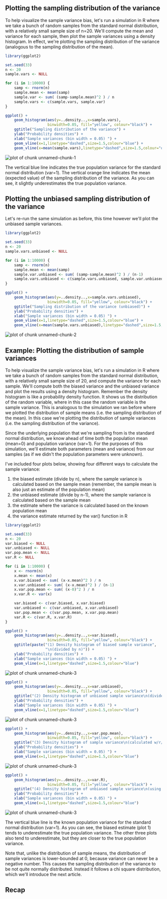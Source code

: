 

## Plotting the sampling distribution of the variance

To help visualize the sample variance bias, let's run a simulation in R where we take a bunch of random samples from the standard normal distribution, with a relatively small sample size of n=20.  We'll compute the mean and variance for each sample, then plot the sample variances using a density histogram.  In effect, we're plotting the sampling distribution of the variance (analogous to the sampling distribution of the mean).  


```r
library(ggplot2)

set.seed(33)
n <- 20
sample.vars <- NULL

for (i in 1:10000) {
    samp <- rnorm(n)
    sample.mean <- mean(samp)
    sample.var <- sum( (samp-sample.mean)^2 ) / n
    sample.vars <- c(sample.vars, sample.var)
}

ggplot() + 
    geom_histogram(aes(y=..density..,x=sample.vars), 
                   binwidth=0.05, fill="yellow", colour="black") +
    ggtitle("Sampling distribution of the variance") +
    ylab("Probability densities") + 
    xlab("Sample variances (bin width = 0.05) ") +
    geom_vline(x=1,linetype="dashed",size=1.5,colour="blue") +
    geom_vline(x=mean(sample.vars),linetype="dashed",size=1.5,colour="orange") 
```

![plot of chunk unnamed-chunk-1](figure/unnamed-chunk-1-1.png) 

The vertical blue line indicates the true population variance for the standard normal distribution (var=1).  The vertical orange line indicates the mean (expected value) of the sampling distribution of the variance.  As you can see, it slightly underestimates the true population variance.


## Plotting the unbiased sampling distribution of the variance

Let's re-run the same simulation as before, this time however we'll plot the unbiased
sample variances.



```r
library(ggplot2)

set.seed(33)
n <- 20
sample.vars.unbiased <- NULL

for (i in 1:10000) {
    samp <- rnorm(n)
    sample.mean <- mean(samp)
    sample.var.unbiased <- sum( (samp-sample.mean)^2 ) / (n-1)
    sample.vars.unbiased <- c(sample.vars.unbiased, sample.var.unbiased)
}

ggplot() + 
    geom_histogram(aes(y=..density..,x=sample.vars.unbiased), 
                   binwidth=0.05, fill="yellow", colour="black") +
    ggtitle("Sampling distribution of the variance (unbiased)") +
    ylab("Probability densities") + 
    xlab("Sample variances (bin width = 0.05) ") +
    geom_vline(x=1,linetype="dashed",size=1.5,colour="blue") +
    geom_vline(x=mean(sample.vars.unbiased),linetype="dashed",size=1.5,colour="orange") 
```

![plot of chunk unnamed-chunk-2](figure/unnamed-chunk-2-1.png) 




## Example: Plotting the distribution of sample variances

To help visualize the sample variance bias, let's run a simulation in R where we take a bunch of random samples from the standard normal distribution, with a relatively small sample size of 20, and compute the variance for each sample.  We'll compute both the biased variance and the unbiased variance and plot the results using a density histogram.  Remember the density histogram is like a probability density function. It shows us the distribution of the random variable, where in this case the random variable is the sample variance.  This is analogous to the simulation we ran before where we plotted the distribution of sample means (i.e. the sampling distribution of the mean).  In this case we're plotting the distribution of sample variances (i.e. the sampling distribution of the variance).

Since the underlying population that we're sampling from is the standard normal distribution, we know ahead of time both the population mean (mean=0) and population variance (var=1).  For the purposes of this simulation, we'll estimate both parameters (mean and variance) from our samples (as if we didn't the population parameters were unknown).

I've included four plots below, showing four different ways to calculate the sample variance:

1. the biased estimate (divide by n), where the sample variance is calculated based on the sample mean (remember, the sample mean is also just an estimate of the population mean)
2. the unbiased estimate (divide by n-1), where the sample variance is calculated based on the sample mean
3. the estimate where the variance is calculated based on the known population mean
4. the variance estimate returned by the var() function in R


```r
library(ggplot2)

set.seed(33)
n <- 20
var.biased <- NULL
var.unbiased <- NULL
var.pop.mean <- NULL
var.R <- NULL

for (i in 1:10000) {
    x <- rnorm(n)
    x.mean <- mean(x)
    x.var.biased <- sum( (x-x.mean)^2 ) / n
    x.var.unbiased <- sum( (x-x.mean)^2 ) / (n-1)
    x.var.pop.mean <- sum( (x-0)^2 ) / n
    x.var.R <- var(x)

    var.biased <- c(var.biased, x.var.biased)
    var.unbiased <- c(var.unbiased, x.var.unbiased)
    var.pop.mean <- c(var.pop.mean, x.var.pop.mean)
    var.R <- c(var.R, x.var.R)
}

ggplot() + 
    geom_histogram(aes(y=..density..,x=var.biased), 
                   binwidth=0.05, fill="yellow", colour="black") +
    ggtitle(paste("(1) Density histogram of biased sample variance",
                  "\n(divided by n)")) + 
    ylab("Probability densities") + 
    xlab("Sample variances (bin width = 0.05) ") +
    geom_vline(x=1,linetype="dashed",size=1.5,colour="blue") 
```

![plot of chunk unnamed-chunk-3](figure/unnamed-chunk-3-1.png) 

```r
ggplot() + 
    geom_histogram(aes(y=..density..,x=var.unbiased), 
                   binwidth=0.05, fill="yellow", colour="black") +
    ggtitle("(2) Density histogram of unbiased sample variance\n(divided by n-1)") + 
    ylab("Probability densities") + 
    xlab("Sample variances (bin width = 0.05) ") +
    geom_vline(x=1,linetype="dashed",size=1.5,colour="blue") 
```

![plot of chunk unnamed-chunk-3](figure/unnamed-chunk-3-2.png) 

```r
ggplot() + 
    geom_histogram(aes(y=..density..,x=var.pop.mean), 
                   binwidth=0.05, fill="yellow", colour="black") +
    ggtitle("(3) Density histogram of sample variance\n(calculated w/r/t the true population mean)") + 
    ylab("Probability densities") + 
    xlab("Sample variances (bin width = 0.05) ") +
    geom_vline(x=1,linetype="dashed",size=1.5,colour="blue") 
```

![plot of chunk unnamed-chunk-3](figure/unnamed-chunk-3-3.png) 

```r
ggplot() + 
    geom_histogram(aes(y=..density..,x=var.R), 
                   binwidth=0.05, fill="yellow", colour="black") +
    ggtitle("(4) Density histogram of unbiased sample variance\n(using R's var() function)") + 
    ylab("Probability densities") + 
    xlab("Sample variances (bin width = 0.05) ") +
    geom_vline(x=1,linetype="dashed",size=1.5,colour="blue") 
```

![plot of chunk unnamed-chunk-3](figure/unnamed-chunk-3-4.png) 

The vertical blue line is the known population variance for the standard normal distribution (var=1).  As you can see, the biased estimate (plot 1) tends to underestimate the true population variance.  The other three plots also tend to underestimate, but they are closer to the true population variance. 

Note that, unlike the distribution of sample means, the distribution of sample variances is lower-bounded at 0, because variance can never be a negative number.  This causes the sampling distribution of the variance to be not quite normally distributed.  Instead it follows a chi square distribution, which we'll introduce the next article.

 

## Recap



